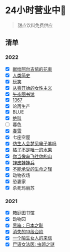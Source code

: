 # 24小时营业中🎈

> 甜点饮料免费供应

## 清单

### 2022

- [x] [献给阿尔吉侬的花束](2022/xiangei)
- [x] [人类简史](2022/renlei)
- [x] [玩笑](2022/wanxiao)
- [x] [从零开始的女性主义](2022/congling)
- [x] [午夜图书馆](2022/wuye)
- [x] [1367](2022/1367)
- [x] 论再生产
- [x] BLUE
- [x] [绝叫](2022/juejiao)
- [ ] 暮色
- [x] [春雪](chunxue)
- [x] 七座空屋
- [x] [仿生人会梦见电子羊吗](2022/fangshengren)
- [x] [橘子不是唯一的水果](2022/juzi)
- [x] [你当像鸟飞往你的山](2022/nidang)
- [x] [锌皮娃娃兵](2022/xinpi)
- [x] [不能承受的生命之轻](2022/bunengchengshou)
- [x] 动物农场
- [x] 恐妻家
- [x] 杀死玛丽苏

### 2021

- [x] 箱庭图书馆
- [x] 动物园
- [x] [黑箱：日本之耻](2021/heixiang)
- [x] [消失的13级台阶](2021/xiaoshide)
- [x] [一个陌生女人的来信](2021/yigemosheng)
- [x] [尸语女法医: 虫卵之谜](2021/shiyu)